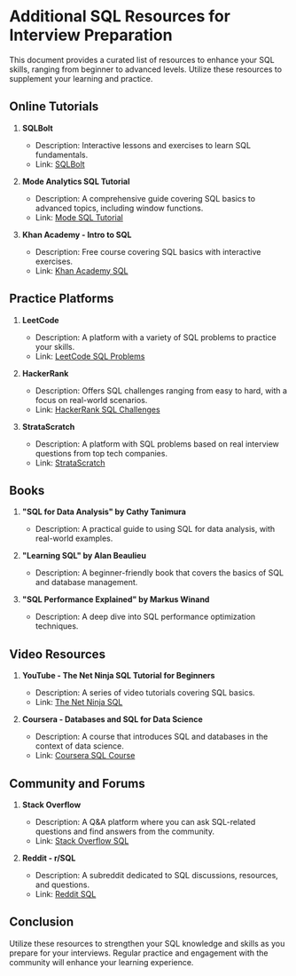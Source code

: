 # Additional SQL Resources for Interview Preparation

This document provides a curated list of resources to enhance your SQL skills, ranging from beginner to advanced levels. Utilize these resources to supplement your learning and practice.

## Online Tutorials

1. **SQLBolt**  
   - Description: Interactive lessons and exercises to learn SQL fundamentals.  
   - Link: [SQLBolt](https://sqlbolt.com)

2. **Mode Analytics SQL Tutorial**  
   - Description: A comprehensive guide covering SQL basics to advanced topics, including window functions.  
   - Link: [Mode SQL Tutorial](https://mode.com/sql-tutorial/)

3. **Khan Academy - Intro to SQL**  
   - Description: Free course covering SQL basics with interactive exercises.  
   - Link: [Khan Academy SQL](https://www.khanacademy.org/computing/computer-programming/sql)

## Practice Platforms

1. **LeetCode**  
   - Description: A platform with a variety of SQL problems to practice your skills.  
   - Link: [LeetCode SQL Problems](https://leetcode.com/problemset/all/?filters=tag%3ADatabase)

2. **HackerRank**  
   - Description: Offers SQL challenges ranging from easy to hard, with a focus on real-world scenarios.  
   - Link: [HackerRank SQL Challenges](https://www.hackerrank.com/domains/sql)

3. **StrataScratch**  
   - Description: A platform with SQL problems based on real interview questions from top tech companies.  
   - Link: [StrataScratch](https://www.stratascratch.com)

## Books

1. **"SQL for Data Analysis" by Cathy Tanimura**  
   - Description: A practical guide to using SQL for data analysis, with real-world examples.

2. **"Learning SQL" by Alan Beaulieu**  
   - Description: A beginner-friendly book that covers the basics of SQL and database management.

3. **"SQL Performance Explained" by Markus Winand**  
   - Description: A deep dive into SQL performance optimization techniques.

## Video Resources

1. **YouTube - The Net Ninja SQL Tutorial for Beginners**  
   - Description: A series of video tutorials covering SQL basics.  
   - Link: [The Net Ninja SQL](https://www.youtube.com/playlist?list=PL4cUxeGkcC9gZ2g2c6c8g8g8g8g8g8g8)

2. **Coursera - Databases and SQL for Data Science**  
   - Description: A course that introduces SQL and databases in the context of data science.  
   - Link: [Coursera SQL Course](https://www.coursera.org/learn/sql-for-data-science)

## Community and Forums

1. **Stack Overflow**  
   - Description: A Q&A platform where you can ask SQL-related questions and find answers from the community.  
   - Link: [Stack Overflow SQL](https://stackoverflow.com/questions/tagged/sql)

2. **Reddit - r/SQL**  
   - Description: A subreddit dedicated to SQL discussions, resources, and questions.  
   - Link: [Reddit SQL](https://www.reddit.com/r/SQL/)

## Conclusion

Utilize these resources to strengthen your SQL knowledge and skills as you prepare for your interviews. Regular practice and engagement with the community will enhance your learning experience.
